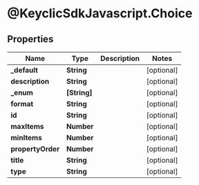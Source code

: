 # @KeyclicSdkJavascript.Choice

## Properties
Name | Type | Description | Notes
------------ | ------------- | ------------- | -------------
**_default** | **String** |  | [optional] 
**description** | **String** |  | [optional] 
**_enum** | **[String]** |  | [optional] 
**format** | **String** |  | [optional] 
**id** | **String** |  | [optional] 
**maxItems** | **Number** |  | [optional] 
**minItems** | **Number** |  | [optional] 
**propertyOrder** | **Number** |  | [optional] 
**title** | **String** |  | [optional] 
**type** | **String** |  | [optional] 


